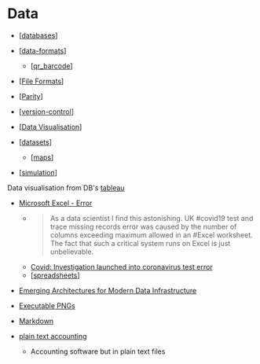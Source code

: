 Data
====

* [[databases]]
* [[data-formats]]
    * [[qr_barcode]]
* [[File Formats]]

* [[Parity]]
* [[version-control]]

* [[Data Visualisation]]
* [[datasets]]
    * [[maps]]
* [[simulation]]

Data visualisation from DB's
[tableau](https://www.tableau.com/)


* [Microsoft Excel - Error](https://twitter.com/MurrayData/status/1313063890503241730)
    * > As a data scientist I find this astonishing. UK #covid19 test and trace missing records error was caused by the number of columns exceeding maximum allowed in an #Excel worksheet. The fact that such a critical system runs on Excel is just unbelievable.
    * [Covid: Investigation launched into coronavirus test error](https://www.bbc.co.uk/news/uk-54422505)
    * [[spreadsheets]]

* [Emerging Architectures for Modern Data Infrastructure](https://a16z.com/2020/10/15/the-emerging-architectures-for-modern-data-infrastructure/)

* [Executable PNGs](https://djharper.dev/post/2020/12/26/executable-pngs/)

* [Markdown](../markdown.md)
* [plain text accounting](https://plaintextaccounting.org/)
    * Accounting software but in plain text files

[//begin]: # "Autogenerated link references for markdown compatibility"
[databases]: databases.md "databases"
[data-formats]: data-formats.md "Data Formats"
[qr_barcode]: qr_barcode.md "QR Codes and Barcodes"
[File Formats]: file-formats.md "File Formats"
[Parity]: parity.md "Parity"
[version-control]: version-control.md "Version Control"
[Data Visualisation]: data-visualisation.md "Data Visualisation"
[datasets]: datasets.md "datasets"
[maps]: maps.md "Maps"
[simulation]: simulation.md "Simulation"
[spreadsheets]: spreadsheets.md "Spreadsheets"
[//end]: # "Autogenerated link references"